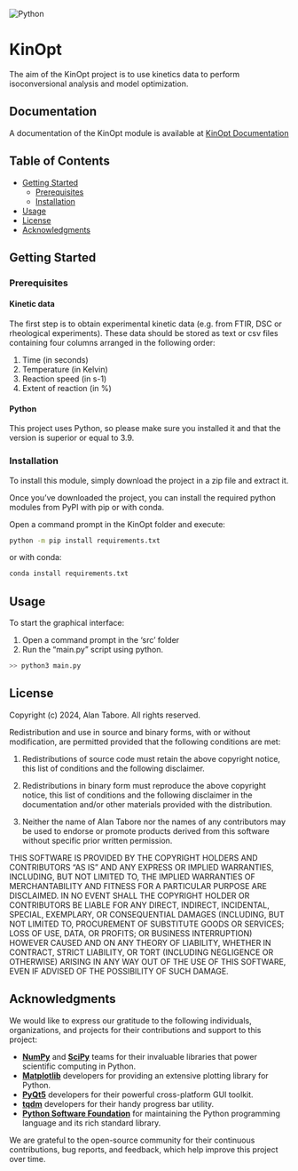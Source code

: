 ![Python](https://img.shields.io/badge/Python-3.9-blue)

# KinOpt

The aim of the KinOpt project is to use kinetics data to perform isoconversional analysis and model optimization.

## Documentation

A documentation of the KinOpt module is available at [KinOpt Documentation](https://kinopt.readthedocs.io/en/latest/index.html)

## Table of Contents

- [Getting Started](#getting-started)
  - [Prerequisites](#prerequisites)
  - [Installation](#installation)
- [Usage](#usage)
- [License](#license)
- [Acknowledgments](#acknowledgments)

## Getting Started

### Prerequisites

#### Kinetic data
The first step is to obtain experimental kinetic data (e.g. from FTIR, DSC or rheological experiments). These data should be stored as text or csv files containing four columns arranged in the following order: 
1. Time (in seconds)
2. Temperature (in Kelvin)
3. Reaction speed (in s-1)
4. Extent of reaction (in %)

#### Python
This project uses Python, so please make sure you installed it and that the version is superior or equal to 3.9.


### Installation

To install this module, simply download the project in a zip file and extract it.

Once you’ve downloaded the project, you can install the required python modules from PyPI with pip or with conda.

Open a command prompt in the KinOpt folder and execute:
``` bash
python -m pip install requirements.txt
```
or with conda:
``` bash
conda install requirements.txt
```

## Usage

To start the graphical interface:
1. Open a command prompt in the ‘src’ folder
2. Run the “main.py” script using python.
``` bash   
>> python3 main.py
```


## License

Copyright (c) 2024, Alan Tabore.
All rights reserved.

Redistribution and use in source and binary forms, with or without modification, are permitted provided that the following conditions are met:

1. Redistributions of source code must retain the above copyright notice, this list of conditions and the following disclaimer.

2. Redistributions in binary form must reproduce the above copyright notice, this list of conditions and the following disclaimer in the documentation and/or other materials provided with the distribution.

3. Neither the name of Alan Tabore nor the names of any contributors may be used to endorse or promote products derived from this software without specific prior written permission.

THIS SOFTWARE IS PROVIDED BY THE COPYRIGHT HOLDERS AND CONTRIBUTORS “AS IS” AND ANY EXPRESS OR IMPLIED WARRANTIES, INCLUDING, BUT NOT LIMITED TO, THE IMPLIED WARRANTIES OF MERCHANTABILITY AND FITNESS FOR A PARTICULAR PURPOSE ARE DISCLAIMED. IN NO EVENT SHALL THE COPYRIGHT HOLDER OR CONTRIBUTORS BE LIABLE FOR ANY DIRECT, INDIRECT, INCIDENTAL, SPECIAL, EXEMPLARY, OR CONSEQUENTIAL DAMAGES (INCLUDING, BUT NOT LIMITED TO, PROCUREMENT OF SUBSTITUTE GOODS OR SERVICES; LOSS OF USE, DATA, OR PROFITS; OR BUSINESS INTERRUPTION) HOWEVER CAUSED AND ON ANY THEORY OF LIABILITY, WHETHER IN CONTRACT, STRICT LIABILITY, OR TORT (INCLUDING NEGLIGENCE OR OTHERWISE) ARISING IN ANY WAY OUT OF THE USE OF THIS SOFTWARE, EVEN IF ADVISED OF THE POSSIBILITY OF SUCH DAMAGE.

## Acknowledgments


We would like to express our gratitude to the following individuals, organizations, and projects for their contributions and support to this project:

- **[NumPy](https://numpy.org)** and **[SciPy](https://www.scipy.org)** teams for their invaluable libraries that power scientific computing in Python.
- **[Matplotlib](https://matplotlib.org)** developers for providing an extensive plotting library for Python.
- **[PyQt5](https://riverbankcomputing.com/software/pyqt/intro)** developers for their powerful cross-platform GUI toolkit.
- **[tqdm](https://github.com/tqdm/tqdm)** developers for their handy progress bar utility.
- **[Python Software Foundation](https://www.python.org/psf-landing/)** for maintaining the Python programming language and its rich standard library.

We are grateful to the open-source community for their continuous contributions, bug reports, and feedback, which help improve this project over time.
